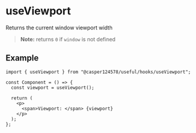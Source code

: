 # useViewport

Returns the current window viewport width

> **Note:** returns `0` if `window` is not defined

## Example

```tsx
import { useViewport } from "@casper124578/useful/hooks/useViewport";

const Component = () => {
  const viewport = useViewport();

  return (
    <p>
      <span>Viewport: </span> {viewport}
    </p>
  );
};
```
